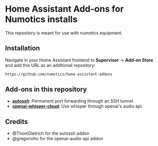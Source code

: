 # Home Assistant Add-ons for Numotics installs

This repository is meant for use with numotics equipment.

## Installation

Navigate in your Home Assistant frontend to **Supervisor** -> **Add-on Store** and add this URL as an additional repository:
```txt
https://github.com/numotics/home-assistant-addons
```

## Add-ons in this repository
 - **[autossh](/autossh/README.md)**: Permanent port forwarding through an SSH tunnel.
 - **[openai-whisper-cloud](/openai-whisper-cloud/README.md)**: Use whisper through openai's audio api.

## Credits

- @ThomDietrich for the autossh addon
- @gregoriohc for the openai-audio-api addon
